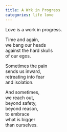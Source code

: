 ```yaml
---
title: A Wrk in Progress
categories: life love
---
```


Love is a work in progress.

Time and again,  
we bang our heads  
against the hard skulls  
of our egos.

Sometimes the pain  
sends us inward,  
retreating into fear  
and isolation.

And sometimes,  
we reach out,  
beyond safety,  
beyond reason,  
to embrace  
what is bigger   
than ourselves.
